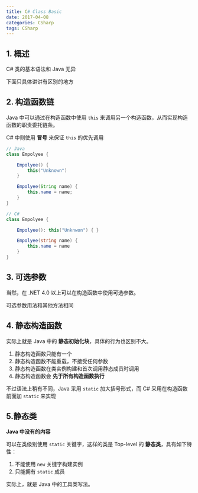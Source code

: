 ```yaml
---
title: C# Class Basic
date: 2017-04-08
categories: CSharp
tags: CSharp
---
```


## 1. 概述

C# 类的基本语法和 Java 无异

下面只具体讲讲有区别的地方


<!-- more -->

## 2. 构造函数链

Java 中可以通过在构造函数中使用 `this` 来调用另一个构造函数，从而实现构造函数的职责委托链条。

C# 中则使用 **冒号** 来保证 `this` 的优先调用

```java
// Java
class Empolyee {

    Empolyee() {
        this("Unknown")
    }

    Empolyee(String name) {
        this.name = name;
    }
}
```

```csharp
// C#
class Empolyee {

    Empolyee(): this("Unknwon") { }

    Empolyee(string name) {
        this.name = name
    }
}
```

## 3. 可选参数

当然，在 .NET 4.0 以上可以在构造函数中使用可选参数。

可选参数用法和其他方法相同

## 4. 静态构造函数

实际上就是 Java 中的 **静态初始化块**，具体的行为也区别不大。

1. 静态构造函数只能有一个
2. 静态构造函数不能重载，不接受任何参数
3. 静态构造函数在类实例构建和首次调用静态成员时调用
4. 静态构造函数会 **先于所有构造函数执行**

不过语法上稍有不同，Java 采用 `static` 加大括号形式，而 C# 采用在构造函数前面加 `static` 来实现

## 5.静态类

**Java 中没有的内容**

可以在类级别使用 `static` 关键字，这样的类是 Top-level 的 **静态类**，具有如下特性：

1. 不能使用 `new` 关键字构建实例
2. 只能拥有 `static` 成员

实际上，就是 Java 中的工具类写法。
